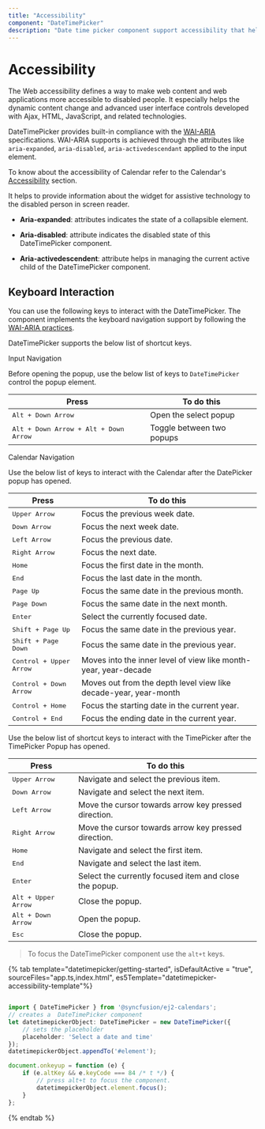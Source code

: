 ```yaml
---
title: "Accessibility"
component: "DateTimePicker"
description: "Date time picker component support accessibility that helps to access all the features through the keyboard, on-screen readers, or other assertive technology devices."
---
```


# Accessibility

The Web accessibility defines a way to make web content and web applications
more accessible to disabled people. It especially helps the dynamic content change
and advanced user interface controls developed with Ajax, HTML, JavaScript, and related technologies.

DateTimePicker provides built-in compliance with the
[WAI-ARIA](http://www.w3.org/WAI/PF/aria-practices) specifications. WAI-ARIA
supports is achieved through the attributes
like `aria-expanded`, `aria-disabled`, `aria-activedescendant`
applied to the input element.

To know about the accessibility of Calendar refer to the Calendar's
[Accessibility](../calendar/accessibility/)
section.

It helps to provide information about the widget
for assistive technology to the disabled person in
screen reader.

* **Aria-expanded**: attributes indicates the state of a collapsible element.

* **Aria-disabled**: attribute indicates the disabled state of this DateTimePicker component.

* **Aria-activedescendent**: attribute helps in managing the current active child of the DateTimePicker component.

## Keyboard Interaction

You can use the following keys to interact with the DateTimePicker.
The component implements the keyboard navigation support by following the  [WAI-ARIA practices](http://www.w3.org/WAI/PF/aria-practices).

DateTimePicker supports the below list of shortcut keys.

Input Navigation

Before opening the popup, use the below list of keys to `DateTimePicker`
control the popup element.

| **Press** | **To do this** |
| --- | --- |
| <kbd>Alt +  Down Arrow</kbd> | Open the select popup |
| <kbd>Alt +  Down Arrow + Alt +  Down Arrow </kbd> | Toggle between two popups |

Calendar Navigation

Use the below list of keys to interact with the Calendar after the DatePicker popup has opened.

| **Press** | **To do this** |
| --- | --- |
| <kbd>Upper Arrow</kbd>  | Focus the previous week date. |
| <kbd>Down Arrow</kbd>  | Focus the next week date. |
| <kbd>Left Arrow</kbd>  | Focus the previous date. |
| <kbd>Right Arrow</kbd>  | Focus the next date. |
| <kbd>Home</kbd>  | Focus the first date in the month. |
| <kbd>End</kbd>  | Focus the last date in the month. |
| <kbd>Page Up</kbd>  | Focus the same date in the previous month. |
| <kbd>Page Down</kbd>  | Focus the same date in the next month. |
| <kbd>Enter</kbd>  | Select the currently focused date. |
| <kbd>Shift + Page Up</kbd>  | Focus the same date in the previous year. |
| <kbd>Shift + Page Down</kbd>  | Focus the same date in the previous year. |
| <kbd>Control + Upper Arrow</kbd>  | Moves into the inner level of view like month-year, year-decade |
| <kbd>Control + Down Arrow</kbd>  | Moves out from the depth level view like decade-year, year-month |
| <kbd>Control + Home</kbd>  | Focus the starting date in the current year. |
| <kbd>Control + End</kbd>  | Focus the ending date in the current year. |

Use the below list of shortcut keys to interact with the TimePicker after the TimePicker Popup has opened.

| **Press** | **To do this** |
| --- | --- |
| <kbd>Upper Arrow</kbd> | Navigate and select the previous item. |
| <kbd>Down Arrow</kbd> | Navigate and select the next item. |
| <kbd>Left Arrow</kbd> | Move the cursor towards arrow key pressed direction. |
| <kbd>Right Arrow</kbd> | Move the cursor towards arrow key pressed direction. |
| <kbd>Home</kbd> | Navigate and select the first item. |
| <kbd>End</kbd> | Navigate and select the last item. |
| <kbd>Enter</kbd> | Select the currently focused item and close the popup. |
| <kbd>Alt + Upper Arrow</kbd> | Close the popup. |
| <kbd>Alt + Down Arrow</kbd> | Open the popup. |
| <kbd>Esc</kbd> | Close the popup. |

> To focus the DateTimePicker component use the `alt+t` keys.

{% tab template="datetimepicker/getting-started", isDefaultActive = "true", sourceFiles="app.ts,index.html",
es5Template="datetimepicker-accessibility-template"%}

```typescript

import { DateTimePicker } from '@syncfusion/ej2-calendars';
// creates a  DateTimePicker component
let datetimepickerObject: DateTimePicker = new DateTimePicker({
    // sets the placeholder
    placeholder: 'Select a date and time'
});
datetimepickerObject.appendTo('#element');

document.onkeyup = function (e) {
    if (e.altKey && e.keyCode === 84 /* t */) {
        // press alt+t to focus the component.
        datetimepickerObject.element.focus();
    }
};

```

{% endtab %}
